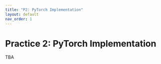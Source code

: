 ```yaml
---
title: "P2: PyTorch Implementation"
layout: default
nav_order: 1
---
```


# Practice 2: PyTorch Implementation

TBA
